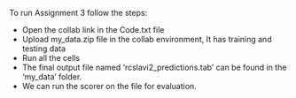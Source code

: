 To run Assignment 3 follow the steps:

- Open the collab link in the Code.txt file
- Upload my_data.zip file in the collab environment, It has training and testing data
- Run all the cells
- The final output file named ‘rcslavi2_predictions.tab’ can be found in the ‘my_data’ folder.
- We can run the scorer on the file for evaluation.
